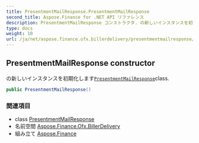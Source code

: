 ```yaml
---
title: PresentmentMailResponse.PresentmentMailResponse
second_title: Aspose.Finance for .NET API リファレンス
description: PresentmentMailResponse コンストラクタ. の新しいインスタンスを初期化しますPresentmentMailResponseclass.
type: docs
weight: 10
url: /ja/net/aspose.finance.ofx.billerdelivery/presentmentmailresponse/presentmentmailresponse/
---
```

## PresentmentMailResponse constructor

の新しいインスタンスを初期化します[`PresentmentMailResponse`](../)class.

```csharp
public PresentmentMailResponse()
```

### 関連項目

* class [PresentmentMailResponse](../)
* 名前空間 [Aspose.Finance.Ofx.BillerDelivery](../../presentmentmailresponse/)
* 組み立て [Aspose.Finance](../../../)


